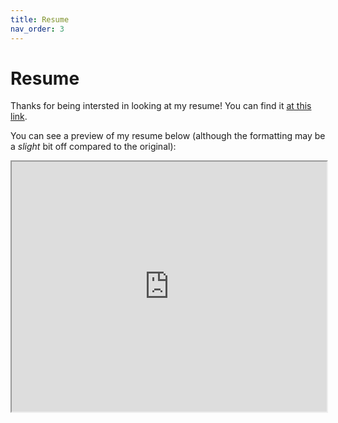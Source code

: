 ```yaml
---
title: Resume
nav_order: 3
---
```


# Resume

Thanks for being intersted in looking at my resume! You can find it [at this link](dylan_colli_resume.docx).

You can see a preview of my resume below (although the formatting may be a *slight* bit off compared to the original):

<iframe src="https://docs.google.com/gview?url=http://dcolli23.github.io/pages/resume/dylan_colli_resume.docx&embedded=true" style="min-height: 400px;min-width:100%"></iframe>
